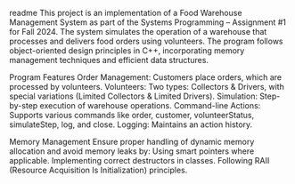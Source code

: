 readme
This project is an implementation of a Food Warehouse Management System as part of the Systems Programming – Assignment #1 for Fall 2024. The system simulates the operation of a warehouse that processes and delivers food orders using volunteers. The program follows object-oriented design principles in C++, incorporating memory management techniques and efficient data structures.

Program Features
Order Management: Customers place orders, which are processed by volunteers.
Volunteers: Two types: Collectors & Drivers, with special variations (Limited Collectors & Limited Drivers).
Simulation: Step-by-step execution of warehouse operations.
Command-line Actions: Supports various commands like order, customer, volunteerStatus, simulateStep, log, and close.
Logging: Maintains an action history.

Memory Management
Ensure proper handling of dynamic memory allocation and avoid memory leaks by:
Using smart pointers where applicable.
Implementing correct destructors in classes.
Following RAII (Resource Acquisition Is Initialization) principles.
